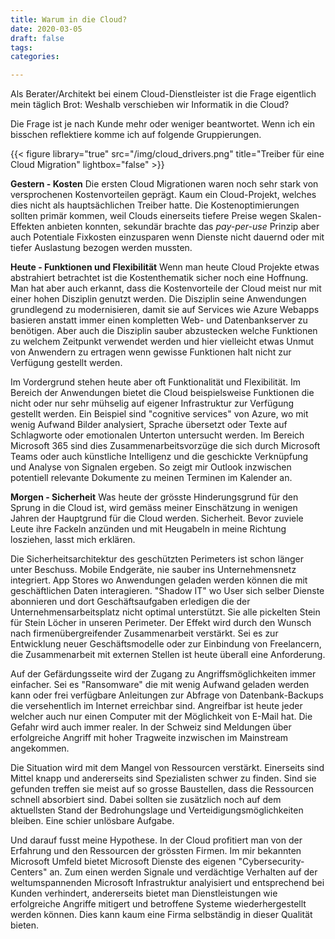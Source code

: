 ```yaml
---
title: Warum in die Cloud?
date: 2020-03-05
draft: false
tags: 
categories:

---
```


Als Berater/Architekt bei einem Cloud-Dienstleister ist die Frage eigentlich mein täglich Brot: Weshalb verschieben wir Informatik in die Cloud?

Die Frage ist je nach Kunde mehr oder weniger beantwortet. Wenn ich ein bisschen reflektiere komme ich auf folgende Gruppierungen.

{{< figure library="true" src="/img/cloud_drivers.png" title="Treiber für eine Cloud Migration" lightbox="false" >}}

**Gestern - Kosten** Die ersten Cloud Migrationen waren noch sehr stark von versprochenen Kostenvorteilen geprägt. Kaum ein Cloud-Projekt, welches dies nicht als hauptsächlichen Treiber hatte. Die Kostenoptimierungen sollten primär kommen, weil Clouds einerseits tiefere Preise wegen Skalen-Effekten anbieten konnten, sekundär brachte das *pay-per-use* Prinzip aber auch Potentiale Fixkosten einzusparen wenn Dienste nicht dauernd oder mit tiefer Auslastung bezogen werden mussten.

**Heute - Funktionen und Flexibilität** Wenn man heute Cloud Projekte etwas abstrahiert betrachtet ist die Kostenthematik sicher noch eine Hoffnung. Man hat aber auch erkannt, dass die Kostenvorteile der Cloud meist nur mit einer hohen Disziplin genutzt werden. Die Disziplin seine Anwendungen grundlegend zu modernisieren, damit sie auf Services wie Azure Webapps basieren anstatt immer einen kompletten Web- und Datenbankserver zu benötigen. Aber auch die Disziplin sauber abzustecken welche Funktionen zu welchem Zeitpunkt verwendet werden und hier vielleicht etwas Unmut von Anwendern zu ertragen wenn gewisse Funktionen halt nicht zur Verfügung gestellt werden.

Im Vordergrund stehen heute aber oft Funktionalität und Flexibilität. Im Bereich der Anwendungen bietet die Cloud beispielsweise Funktionen die nicht oder nur sehr mühselig auf eigener Infrastruktur zur Verfügung gestellt werden. Ein Beispiel sind "cognitive services" von Azure, wo mit wenig Aufwand Bilder analysiert, Sprache übersetzt oder Texte auf Schlagworte oder emotionalen Unterton untersucht werden. Im Bereich Microsoft 365 sind dies Zusammenarbeitsvorzüge die sich durch Microsoft Teams oder auch künstliche Intelligenz und die geschickte Verknüpfung und Analyse von Signalen ergeben. So zeigt mir Outlook inzwischen potentiell relevante Dokumente zu meinen Terminen im Kalender an.  

**Morgen - Sicherheit** Was heute der grösste Hinderungsgrund für den Sprung in die Cloud ist, wird gemäss meiner Einschätzung in wenigen Jahren der Hauptgrund für die Cloud werden. Sicherheit. Bevor zuviele Leute ihre Fackeln anzünden und mit Heugabeln in meine Richtung losziehen, lasst mich erklären.

Die Sicherheitsarchitektur des geschützten Perimeters ist schon länger unter Beschuss. Mobile Endgeräte, nie sauber ins Unternehmensnetz integriert. App Stores wo Anwendungen geladen werden können die mit geschäftlichen Daten interagieren. "Shadow IT" wo User sich selber Dienste abonnieren und dort Geschäftsaufgaben erledigen die der Unternehmensarbeitsplatz nicht optimal unterstützt. Sie alle pickelten Stein für Stein Löcher in unseren Perimeter.
Der Effekt wird durch den Wunsch nach firmenübergreifender Zusammenarbeit verstärkt. Sei es zur Entwicklung neuer Geschäftsmodelle oder zur Einbindung von Freelancern, die Zusammenarbeit mit externen Stellen ist heute überall eine Anforderung.

Auf der Gefärdungsseite wird der Zugang zu Angriffsmöglichkeiten immer einfacher. Sei es "Ransomware" die mit wenig Aufwand geladen werden kann oder frei verfügbare Anleitungen zur Abfrage von Datenbank-Backups die versehentlich im Internet erreichbar sind. Angreifbar ist heute jeder welcher auch nur einen Computer mit der Möglichkeit von E-Mail hat. Die Gefahr wird auch immer realer. In der Schweiz sind Meldungen über erfolgreiche Angriff mit hoher Tragweite inzwischen im Mainstream angekommen.

Die Situation wird mit dem Mangel von Ressourcen verstärkt. Einerseits sind Mittel knapp und andererseits sind Spezialisten schwer zu finden. Sind sie gefunden treffen sie meist auf so grosse Baustellen, dass die Ressourcen schnell absorbiert sind. Dabei sollten sie zusätzlich noch auf dem aktuellsten Stand der Bedrohungslage und Verteidigungsmöglichkeiten bleiben. Eine schier unlösbare Aufgabe.

Und darauf fusst meine Hypothese. In der Cloud profitiert man von der Erfahrung und den Ressourcen der grössten Firmen. Im mir bekannten Microsoft Umfeld bietet Microsoft Dienste des eigenen "Cybersecurity-Centers" an. Zum einen werden Signale und verdächtige Verhalten auf der weltumspannenden Microsoft Infrastruktur analyisiert und entsprechend bei Kunden verhindert, andererseits bietet man Dienstleistungen wie erfolgreiche Angriffe mitigert und betroffene Systeme wiederhergestellt werden können.
Dies kann kaum eine Firma selbständig in dieser Qualität bieten. 
